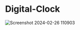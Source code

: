# Digital-Clock 
![Screenshot 2024-02-26 110903](https://github.com/Prathwalker/Digital-Clock/assets/129682086/7a2192ce-9a12-4bdb-a49e-498c347f9475)
